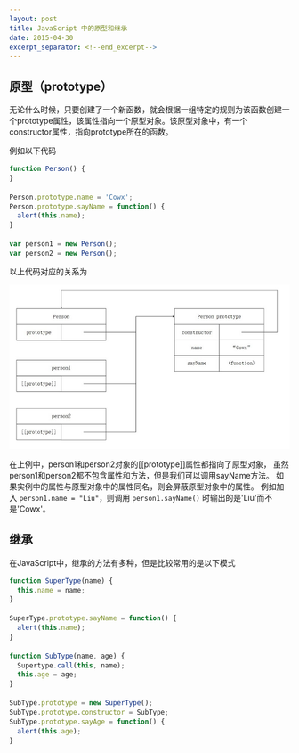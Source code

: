 ```yaml
---
layout: post 
title: JavaScript 中的原型和继承
date: 2015-04-30
excerpt_separator: <!--end_excerpt-->
---
```


## 原型（prototype）

无论什么时候，只要创建了一个新函数，就会根据一组特定的规则为该函数创建一个prototype属性，该属性指向一个原型对象。该原型对象中，有一个constructor属性，指向prototype所在的函数。

<!--end_excerpt-->

例如以下代码

```javascript
function Person() {
}

Person.prototype.name = 'Cowx';
Person.prototype.sayName = function() {
  alert(this.name);
}

var person1 = new Person();
var person2 = new Person();
```

以上代码对应的关系为

![原型关系图](/images/原型关系图.jpg)

在上例中，person1和person2对象的[[prototype]]属性都指向了原型对象，
虽然person1和person2都不包含属性和方法，但是我们可以调用sayName方法。
如果实例中的属性与原型对象中的属性同名，则会屏蔽原型对象中的属性。
例如加入 `person1.name = "Liu"`，则调用 `person1.sayName()` 时输出的是'Liu'而不是'Cowx'。

## 继承

在JavaScript中，继承的方法有多种，但是比较常用的是以下模式

```javascript
function SuperType(name) {
  this.name = name;
}

SuperType.prototype.sayName = function() {
  alert(this.name);
}

function SubType(name, age) {
  Supertype.call(this, name);
  this.age = age;
}

SubType.prototype = new SuperType();
SubType.prototype.constructor = SubType;
SubType.prototype.sayAge = function() {
  alert(this.age);
}
```
